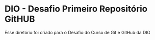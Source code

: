 # DIO - Desafio Primeiro Repositório GitHUB
Esse diretório foi  criado para o Desafio do Curso de Git e GitHub da DIO
